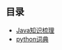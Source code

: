 ## 目录

* [Java知识梳理](https://github.com/a594645875/blog/blob/master/README.md)
* [python词典](https://www.w3cschool.cn/python/dict)
